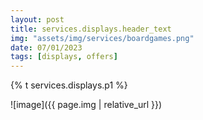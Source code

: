 ```yaml
---
layout: post
title: services.displays.header_text
img: "assets/img/services/boardgames.png"
date: 07/01/2023
tags: [displays, offers]
---
```


<p>{% t services.displays.p1 %}</p>
![image]({{ page.img | relative_url }})